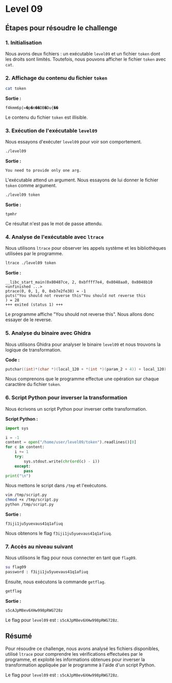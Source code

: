 # Level 09

## Étapes pour résoudre le challenge

### 1. Initialisation

Nous avons deux fichiers : un exécutable `level09` et un fichier `token` dont les droits sont limités. Toutefois, nous pouvons afficher le fichier `token` avec `cat`.

### 2. Affichage du contenu du fichier `token`

```bash
cat token
```

**Sortie :**
```
f4kmm6p|=�p�n��DB�Du{��
```

Le contenu du fichier `token` est illisible.

### 3. Exécution de l'exécutable `level09`

Nous essayons d'exécuter `level09` pour voir son comportement.

```bash
./level09
```

**Sortie :**
```
You need to provide only one arg.
```

L'exécutable attend un argument. Nous essayons de lui donner le fichier `token` comme argument.

```bash
./level09 token
```

**Sortie :**
```
tpmhr
```

Ce résultat n'est pas le mot de passe attendu.

### 4. Analyse de l'exécutable avec `ltrace`

Nous utilisons `ltrace` pour observer les appels système et les bibliothèques utilisées par le programme.

```bash
ltrace ./level09 token
```

**Sortie :**
```
__libc_start_main(0x80487ce, 2, 0xbffff7e4, 0x8048aa0, 0x8048b10 <unfinished ...>
ptrace(0, 0, 1, 0, 0xb7e2fe38) = -1
puts("You should not reverse this"You should not reverse this
) = 28
+++ exited (status 1) +++
```

Le programme affiche "You should not reverse this". Nous allons donc essayer de le reverse.

### 5. Analyse du binaire avec Ghidra

Nous utilisons Ghidra pour analyser le binaire `level09` et nous trouvons la logique de transformation.

**Code :**
```c
putchar((int)*(char *)(local_120 + *(int *)(param_2 + 4)) + local_120);
```

Nous comprenons que le programme effectue une opération sur chaque caractère du fichier `token`.

### 6. Script Python pour inverser la transformation

Nous écrivons un script Python pour inverser cette transformation.

**Script Python :**
```python
import sys

i = -1
content = open("/home/user/level09/token").readlines()[0]
for c in content:
    i += 1
    try:
        sys.stdout.write(chr(ord(c) - i))
    except:
        pass
print("\n")
```

Nous mettons le script dans `/tmp` et l'exécutons.

```bash
vim /tmp/script.py
chmod +x /tmp/script.py
python /tmp/script.py
```

**Sortie :**
```
f3iji1ju5yuevaus41q1afiuq
```

Nous obtenons le flag `f3iji1ju5yuevaus41q1afiuq`.

### 7. Accès au niveau suivant

Nous utilisons le flag pour nous connecter en tant que `flag09`.

```bash
su flag09
password : f3iji1ju5yuevaus41q1afiuq
```

Ensuite, nous exécutons la commande `getflag`.

```bash
getflag
```

**Sortie :**
```
s5cAJpM8ev6XHw998pRWG728z
```

Le flag pour `level09` est : `s5cAJpM8ev6XHw998pRWG728z`.

## Résumé

Pour résoudre ce challenge, nous avons analysé les fichiers disponibles, utilisé `ltrace` pour comprendre les vérifications effectuées par le programme, et exploité les informations obtenues pour inverser la transformation appliquée par le programme à l'aide d'un script Python.

Le flag pour `level09` est : `s5cAJpM8ev6XHw998pRWG728z`.
